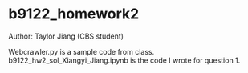# b9122_homework2
Author: Taylor Jiang (CBS student)

Webcrawler.py is a sample code from class. b9122_hw2_sol_Xiangyi_Jiang.ipynb is the code I wrote for question 1.

